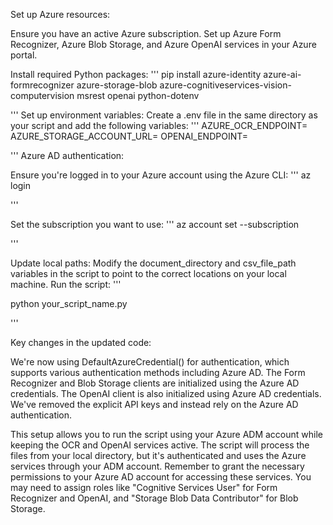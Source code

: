 Set up Azure resources:

Ensure you have an active Azure subscription.
Set up Azure Form Recognizer, Azure Blob Storage, and Azure OpenAI services in your Azure portal.


Install required Python packages:
'''
pip install azure-identity azure-ai-formrecognizer azure-storage-blob azure-cognitiveservices-vision-computervision msrest openai python-dotenv

'''
Set up environment variables:
Create a .env file in the same directory as your script and add the following variables:
'''
AZURE_OCR_ENDPOINT=<Your Form Recognizer endpoint>
AZURE_STORAGE_ACCOUNT_URL=<Your Azure Blob Storage account URL>
OPENAI_ENDPOINT=<Your Azure OpenAI endpoint>

'''
Azure AD authentication:

Ensure you're logged in to your Azure account using the Azure CLI:
''' 
az login 

'''

Set the subscription you want to use:
''' 
az account set --subscription <your-subscription-id> 

'''



Update local paths:
Modify the document_directory and csv_file_path variables in the script to point to the correct locations on your local machine.
Run the script:
'''

python your_script_name.py 

'''


Key changes in the updated code:

We're now using DefaultAzureCredential() for authentication, which supports various authentication methods including Azure AD.
The Form Recognizer and Blob Storage clients are initialized using the Azure AD credentials.
The OpenAI client is also initialized using Azure AD credentials.
We've removed the explicit API keys and instead rely on the Azure AD authentication.

This setup allows you to run the script using your Azure ADM account while keeping the OCR and OpenAI services active. The script will process the files from your local directory, but it's authenticated and uses the Azure services through your ADM account.
Remember to grant the necessary permissions to your Azure AD account for accessing these services. You may need to assign roles like "Cognitive Services User" for Form Recognizer and OpenAI, and "Storage Blob Data Contributor" for Blob Storage.
